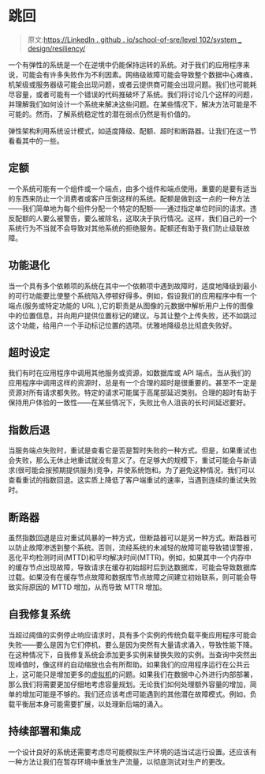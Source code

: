 # 跳回

> 原文:[https://LinkedIn . github . io/school-of-sre/level 102/system _ design/resiliency/](https://linkedin.github.io/school-of-sre/level102/system_design/resiliency/)

一个有弹性的系统是一个在逆境中仍能保持运转的系统。对于我们的应用程序来说，可能会有许多失败作为不利因素。网络级故障可能会导致整个数据中心瘫痪，机架级或服务器级可能会出现问题，或者云提供商可能会出现问题。我们也可能耗尽容量，或者可能有一个错误的代码推破坏了系统。我们将讨论几个这样的问题，并理解我们如何设计一个系统来解决这些问题。在某些情况下，解决方法可能是不可能的。然而，了解系统稳定性的潜在弱点仍然是有价值的。

弹性架构利用系统设计模式，如适度降级、配额、超时和断路器。让我们在这一节看看其中的一些。

## 定额

一个系统可能有一个组件或一个端点，由多个组件和端点使用。重要的是要有适当的东西来防止一个消费者或客户压倒这样的系统。配额是做到这一点的一种方法——我们简单地为每个组件分配一个特定的配额——通过指定单位时间的请求。违反配额的人要么被警告，要么被除名，这取决于执行情况。这样，我们自己的一个系统行为不当就不会导致对其他系统的拒绝服务。配额还有助于我们防止级联故障。

## 功能退化

当一个具有多个依赖项的系统在其中一个依赖项中遇到故障时，适度地降级到最小的可行功能要比使整个系统陷入停顿好得多。例如，假设我们的应用程序中有一个端点(服务或特定功能的 URL ),它的职责是从图像的元数据中解析用户上传的图像中的位置信息，并向用户提供位置标记的建议。与其让整个上传失败，还不如跳过这个功能，给用户一个手动标记位置的选项。优雅地降级总比彻底失败好。

## 超时设定

我们有时在应用程序中调用其他服务或资源，如数据库或 API 端点。当从我们的应用程序中调用这样的资源时，总是有一个合理的超时是很重要的。甚至不一定是资源对所有请求都失败。特定的请求可能属于高尾部延迟类别。合理的超时有助于保持用户体验的一致性——在某些情况下，失败比令人沮丧的长时间延迟要好。

## 指数后退

当服务端点失败时，重试是查看它是否是暂时失败的一种方式。但是，如果重试也会失败，那么无休止地重试就没有意义了。在足够大的规模下，重试可能会与新请求(很可能会按预期提供服务)竞争，并使系统饱和。为了避免这种情况，我们可以查看重试的指数回退。这实质上降低了客户端重试的速率，当遇到连续的重试失败时。

## 断路器

虽然指数回退是应对重试风暴的一种方式，但断路器可以是另一种方式。断路器可以防止故障渗透到整个系统。否则，流经系统的未减轻的故障可能导致错误警报，恶化平均检测时间(MTTD)和平均解决时间(MTTR)。例如，如果其中一个内存中的缓存节点出现故障，导致请求在缓存初始超时后到达数据库，可能会导致数据库过载。如果没有在缓存节点故障和数据库节点故障之间建立初始联系，则可能会导致实际原因的 MTTD 增加，从而导致 MTTR 增加。

## 自我修复系统

当超过阈值的实例停止响应请求时，具有多个实例的传统负载平衡应用程序可能会失败——要么是因为它们停机，要么是因为突然有大量请求涌入，导致性能下降。在这种情况下，自我修复系统会添加更多实例来替换失败的实例。当查询中突然出现峰值时，像这样的自动缩放也会有所帮助。如果我们的应用程序运行在公共云上，这可能只是增加更多的[虚拟机](https://azure.microsoft.com/en-in/overview/what-is-a-virtual-machine/)的问题。如果我们在数据中心外进行内部部署，那么我们将需要更加仔细地考虑容量规划。无论我们如何处理额外容量的增加，简单的增加可能是不够的。我们还应该考虑可能遇到的其他潜在故障模式。例如，负载平衡层本身可能需要扩展，以处理新后端的涌入。

## 持续部署和集成

一个设计良好的系统还需要考虑尽可能模拟生产环境的适当试运行设置。还应该有一种方法让我们在暂存环境中重放生产流量，以彻底测试对生产的更改。